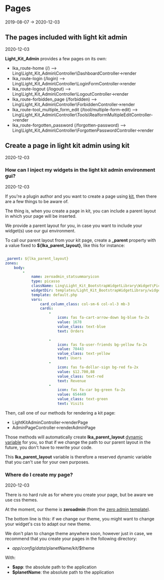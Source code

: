 Pages 
=================
2019-08-07 -> 2020-12-03





The pages included with light kit admin
-------------
2020-12-03



**Light_Kit_Admin** provides a few pages on its own:


- lka_route-home (/) --> Ling\Light_Kit_Admin\Controller\DashboardController->render
- lka_route-login (/login) --> Ling\Light_Kit_Admin\Controller\LoginFormController->render
- lka_route-logout (/logout) --> Ling\Light_Kit_Admin\Controller\LogoutController->render
- lka_route-forbidden_page (/forbidden) --> Ling\Light_Kit_Admin\Controller\ForbiddenController->render
- lka_route-tool_multiple_form_edit (/tool/multiple-form-edit) --> Ling\Light_Kit_Admin\Controller\Tools\RealformMultipleEditController->render
- lka_route-forgotten_password (/forgotten-password) --> Ling\Light_Kit_Admin\Controller\ForgottenPasswordController->render





Create a page in light kit admin using kit
------------
2020-12-03



### How can I inject my widgets in the light kit admin environment gui?
2020-12-03


If you're a plugin author and you want to create a page using [kit](https://github.com/lingtalfi/Light_Kit), then there are a few things to be aware of.


The thing is, when you create a page in kit, you can include a parent layout in which your page will be inserted.


We provide a parent layout for you, in case you want to include your widget(s) use our gui environment.

To call our parent layout from your kit page, create a **_parent** property with a value fixed to **${lka_parent_layout}**, like this for instance:


```yaml

_parent: ${lka_parent_layout}
zones:
    body:
        -
            name: zeroadmin_statsummaryicon
            type: picasso
            className: Ling\Light_Kit_BootstrapWidgetLibrary\Widget\Picasso\ZeroAdminStatSummaryIconWidget
            widgetDir: templates/Light_Kit_BootstrapWidgetLibrary/widgets/picasso/ZeroAdminStatSummaryIconWidget
            template: default.php
            vars:
                card_column_class: col-sm-6 col-xl-3 mb-3
                cards:
                    -
                        icon: fas fa-cart-arrow-down bg-blue fa-2x
                        value: 1678
                        value_class: text-blue
                        text: Orders

                    -
                        icon: fas fa-user-friends bg-yellow fa-2x
                        value: 78443
                        value_class: text-yellow
                        text: Users
                    -
                        icon: fas fa-dollar-sign bg-red fa-2x
                        value: $12.700,88
                        value_class: text-red
                        text: Revenue
                    -
                        icon: fas fa-car bg-green fa-2x
                        value: 654449
                        value_class: text-green
                        text: Visits
```   





Then, call one of our methods for rendering a kit page:
 
- LightKitAdminController->renderPage
- AdminPageController->renderAdminPage

Those methods will automatically create **lka_parent_layout** [dynamic variable](https://github.com/lingtalfi/Light_Kit/blob/master/doc/pages/conception-notes.md#dynamic-variables)
for you, so that if we change the path to our parent layout in the future, you don't have to rewrite your code.


This **lka_parent_layout** variable is therefore a reserved dynamic variable that you can't use for your own purposes.



### Where do I create my page?
2020-12-03

There is no hard rule as for where you create your page, but be aware we use css themes.

At the moment, our theme is **zeroadmin** (from the [zero admin template](https://www.templatemonster.com/admin-templates/zero-admin-template-82792.html)).

The bottom line is this: if we change our theme, you might want to change your widget's css to adapt our new theme.

We don't plan to change theme anywhere soon, however just in case, we recommend that you create your pages in the following directory:


- $app/config/data/$planetName/kit/$theme


With:

- **$app**: the absolute path to the application
- **$planetName**: the absolute path to the application















